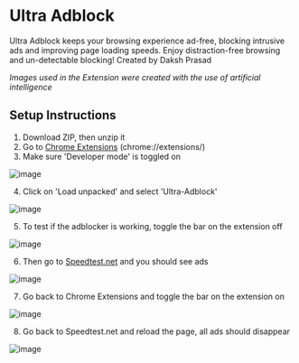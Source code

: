# Ultra Adblock
Ultra Adblock keeps your browsing experience ad-free, blocking intrusive ads and improving page loading speeds. Enjoy distraction-free browsing and un-detectable blocking!
Created by Daksh Prasad

*Images used in the Extension were created with the use of artificial intelligence*

## Setup Instructions
1. Download ZIP, then unzip it
2. Go to [Chrome Extensions](chrome://extensions/) (chrome://extensions/)
3. Make sure 'Developer mode' is toggled on

![image](https://github.com/user-attachments/assets/afd1e956-be51-4b14-b6e1-54ce2a47a828)

4. Click on 'Load unpacked' and select 'Ultra-Adblock'

![image](https://github.com/user-attachments/assets/a375b152-238e-4457-83f8-f0b73946c9bd)

5. To test if the adblocker is working, toggle the bar on the extension off

![image](https://github.com/user-attachments/assets/07e12312-9bee-4ae6-9b94-74aafa719c05)

6. Then go to [Speedtest.net]([url](https://www.speedtest.net/)) and you should see ads

![image](https://github.com/user-attachments/assets/a0fefa86-8767-49ec-a014-eceb08bfead1)

7. Go back to Chrome Extensions and toggle the bar on the extension on

![image](https://github.com/user-attachments/assets/57c2cf95-7647-44a0-976a-399d9d083828)

8. Go back to Speedtest.net and reload the page, all ads should disappear

![image](https://github.com/user-attachments/assets/0fb359c6-bfcf-4d87-beda-d6401a4fe8e9)
